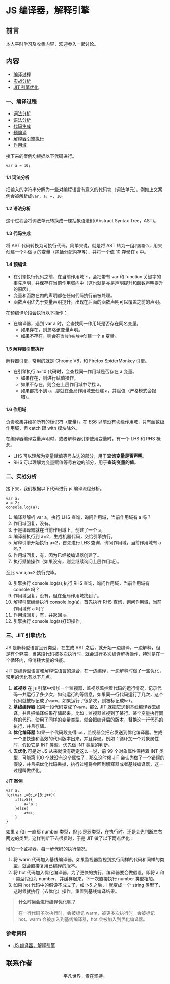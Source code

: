 # JS 编译器，解释引擎

## 前言

本人平时学习及收集内容，欢迎参入一起讨论。

## 内容

- [编译过程](#一、编译过程)
- [实战分析](#二、实战分析)
- [JIT 引擎优化](#三、jit-引擎优化)

### 一、编译过程

- [词法分析](#_1-1-词法分析)
- [语法分析](#_1-2-语法分析)
- [代码生成](#_1-3-代码生成)
- [预编译](#_1-4-预编译)
- [解释器引擎执行](#_1-5-解释器引擎执行)
- [作用域](#_1-6-作用域)

接下来的案例均根据以下代码进行。

```
var a = 10;
```

#### 1.1 词法分析

把输入的字符串分解为一些对编程语言有意义的代码块（词法单元）。例如上文案例会被解析成`var`，`a`，`=`，`10`。

#### 1.2 语法分析

这个过程会将词法单元转换成一棵抽象语法树(Abstract Syntax Tree，AST)。

#### 1.3 代码生成

将 AST 代码转换为可执行代码。简单来说，就是将 AST 转为一组`机器指令`，用来创建一个叫做 a 的变量（包括分配内存等），并将一个值 10 存储在 a 中。

#### 1.4 预编译

- 在引擎执行代码之前，在当前作用域下，会把带有 var 和 function 关键字的事先声明，并保存在当前作用域内中（这也就是亦是声明提升和函数声明提升的原因）。
- 变量和函数在内的声明都在任何代码执行前被处理。
- 函数声明优先于变量声明提升，出现在后面的函数声明可以覆盖之前的声明。

在预编译阶段会执行以下操作：

- 在编译器，遇到 var a 时，会查找同一作用域是否存在同名变量。
  - 如果存在，则忽略该变量声明。
  - 如果不存在，则会在`当前作用域中`创建一个 a 变量。

#### 1.5 解释器引擎执行

解释器引擎，常用的就是 Chrome V8，和 Firefox SpiderMonkey 引擎。

- 在引擎执行 a=10 代码时，会查找同一作用域是否存在 a 变量。
  - 如果存在，则进行赋值操作。
  - 如果不存在，则会在上层作用域中寻找 a。
  - 如果都找不到 a，那就在全局作用域去创建 a，并赋值（严格模式会报错）。

#### 1.6 作用域

负责收集并维护所有的标识符（变量）。在 ES6 以前没有块级作用域，只有函数级作用域，但 catch 跟 with 模块除外。

在编译器编译变量声明时，或者解释器引擎使用变量时，有一个 LHS 和 RHS 概念。

- LHS 可以理解为变量赋值等号左边的部分，用于**查询变量是否声明**。
- RHS 可以理解为变量赋值等号右边的部分，用于**查询变量的值**。

### 二、实战分析

接下来，我们根据以下代码进行 js 编译流程分析。

```
var a;
a = 2;
console.log(a);
```

1. 编译器解析 var a，执行 LHS 查询，询问作用域，当前作用域有 a 吗？
2. 作用域回复，没有。
3. 于是编译器就在当前作用域上，创建了一个 a。
4. 编译器执行到 a=2，生成机器代码，交给引擎执行。
5. 解释引擎开始执行 a=2，首先进行 LHS 查询，询问作用域，当前作用域有 a 吗？
6. 作用域回复，有，因为已经被编译器创建了。
7. 执行赋值操作（如果没有，则会继续询问上层作用域）。

至此 var a;a=2;执行完毕。

8. 引擎执行 console.log(a);执行 RHS 查询，询问作用域，当前作用域有 console 吗？
9. 作用域回复，没有，但在全局作用域找到了。
10. 解释引擎继续执行 console.log(a)，首先执行 RHS 查询，询问作用域，当前作用域有 a 吗？
11. 作用域回复，有，并返回 a。
12. 引擎执行 console.log(a)打印操作。

### 三、JIT 引擎优化

JS 是解释型语言且弱类型，在生成 AST 之后，就开始一边编译，一边解释，但是有个弊端，当某段代码被多次执行时，就会进行多次编译解析操作，特别是在一个循环内，将消耗大量的性能。

JIT 是编译型语言和解释性语言的混合，在一边编译，一边解释时做了一些优化，常用的优化有以下几点。

1. **监视器** 在 js 引擎中增加一个监视器，监视器监控着代码的运行情况，记录代码一共运行了多少次，如何运行的等信息，如果同一行代码运行了几次，这个代码就被标记成了`warm`，如果运行了很多次，则被标记成`hot`。
2. **基线编译器** 如果一段代码变成了`warm`，那么 JIT 就把它送到基线编译器去编译，并且把编译结果存储起来。比如：监视器监视到了某行、某个变量执行同样的代码、使用了同样的变量类型，就会把编译后的版本，替换这一行代码的执行，并且存储。
3. **优化编译器** 如果一个代码段变得`hot`，监视器会把它发送到优化编译器。生成一个更快速和高效的代码版本出来，并且存储。例如：循环加一个对象属性时，假设它是 INT 类型，优先做 INT 类型的判断。
4. **去优化** 可是对 JS 从来就没有确定这么一说，前 99 个对象属性保持着 INT 类型，可能第 100 个就没有这个属性了，那么这时候 JIT 会认为做了一个错误的假设，并且把优化代码丢掉，执行过程将会回到解释器或者基线编译器，这一过程叫做优化。

**JIT 案例**

```
var a;
for(var i=0;i<10;i++){
    if(i>5){
        a='a';
    }else{
        a+=i;
    }
}
```

如果 a 和 i 一直都 number 类型，但 js 是弱类型，在执行时，还是会先判断左右两边的类型，这样判断下去很费时，于是 JIT 做了以下两点优化：

增加一个监视器，每一步代码的执行情况。

1. 将 warm 代码加入基线编译器，如果监视器监视到执行同样的代码和同样的类型，就会直接复用已编译的版本。
2. 将 hot 代码加入优化编译器，为了更快的执行，编译器要会做假设，即将 a 和 i 类型假设为 number，并缓存起来，下一次直接执行 number 类型相加。
3. 如果 hot 代码中的假设不成立了，如 i>5 之后，i 就变成一个 string 类型了，这时候就执行（去优化）操作，重置到基线编译结果。

> **什么时候会进行编译优化呢？**
>
> 在一行代码多次执行时，会被标记 warm，被更多次执行时，会被标记 hot。warm 会被加入到基线编译器，hot 会被加入到优化编译器。

### 参考资料

- [JS 编译器，解释引擎](https://lmjben.github.io/blog/js-principle.html)

## 联系作者

<div align="center">
    <p>
        平凡世界，贵在坚持。
    </p>
    <img :src="$withBase('/about/contact.png')" />
</div>
